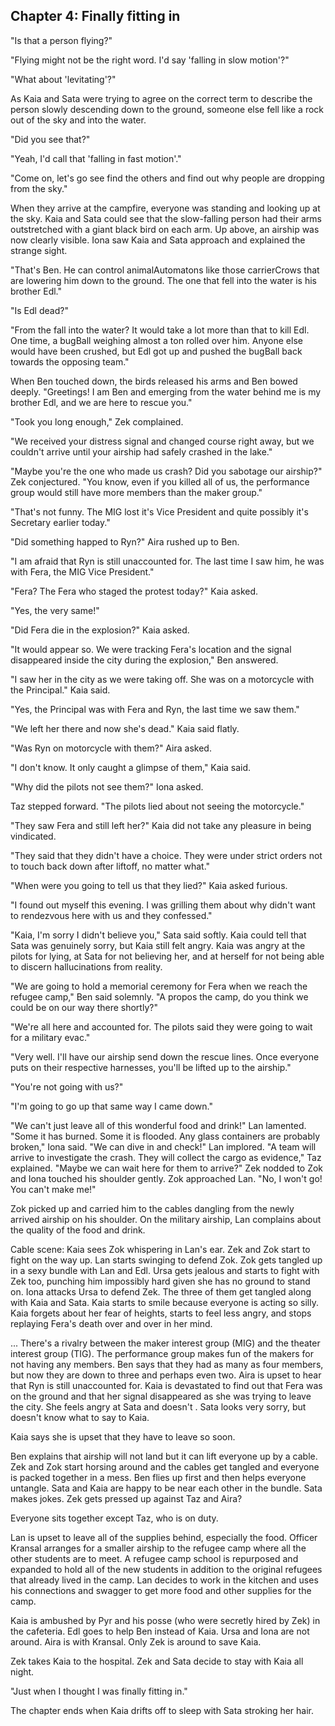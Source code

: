## Chapter 4: Finally fitting in

"Is that a person flying?"

"Flying might not be the right word. I'd say 'falling in slow motion'?"

"What about 'levitating'?"

As Kaia and Sata were trying to agree on the correct term to describe the
person slowly descending down to the ground, someone else fell like a rock
out of the sky and into the water.

"Did you see that?"

"Yeah, I'd call that 'falling in fast motion'."

"Come on, let's go see find the others and find out why people are dropping
from the sky."

When they arrive at the campfire, everyone was standing and looking up at the
sky. Kaia and Sata could see that the slow-falling person had their arms
outstretched with a giant black bird on each arm. Up above, an airship was now
clearly visible. Iona saw Kaia and Sata approach and explained the strange
sight.

"That's Ben. He can control animalAutomatons like those carrierCrows that are
lowering him down to the ground. The one that fell into the water is his
brother Edl."

"Is Edl dead?"

"From the fall into the water? It would take a lot more than that to kill Edl.
One time, a bugBall weighing almost a ton rolled over him. Anyone else would
have been crushed, but Edl got up and pushed the bugBall back towards the
opposing team."

When Ben touched down, the birds released his arms and Ben bowed deeply.
"Greetings! I am Ben and emerging from the water behind me is my brother Edl,
and we are here to rescue you."

"Took you long enough," Zek complained.

"We received your distress signal and changed course right away, but we
couldn't arrive until your airship had safely crashed in the lake."

"Maybe you're the one who made us crash? Did you sabotage our airship?" Zek
conjectured. "You know, even if you killed all of us, the performance group would
still have more members than the maker group."

"That's not funny. The MIG lost it's Vice President and quite possibly it's
Secretary earlier today."

"Did something happed to Ryn?" Aira rushed up to Ben.

"I am afraid that Ryn is still unaccounted for. The last time I saw him, he was
with Fera, the MIG Vice President."

"Fera? The Fera who staged the protest today?" Kaia asked.

"Yes, the very same!"

"Did Fera die in the explosion?" Kaia asked.

"It would appear so. We were tracking Fera's location and the signal
disappeared inside the city during the explosion," Ben answered.

"I saw her in the city as we were taking off. She was on a motorcycle with the
Principal." Kaia said.

"Yes, the Principal was with Fera and Ryn, the last time we saw them."

"We left her there and now she's dead." Kaia said flatly.

"Was Ryn on motorcycle with them?" Aira asked.

"I don't know. It only caught a glimpse of them," Kaia said.

"Why did the pilots not see them?" Iona asked.

Taz stepped forward. "The pilots lied about not seeing the motorcycle."

"They saw Fera and still left her?" Kaia did not take any pleasure in being
vindicated.

"They said that they didn't have a choice. They were under strict orders not to
touch back down after liftoff, no matter what."

"When were you going to tell us that they lied?" Kaia asked furious.

"I found out myself this evening. I was grilling them about why didn't want to
rendezvous here with us and they confessed."

"Kaia, I'm sorry I didn't believe you," Sata said softly. Kaia could tell that
Sata was genuinely sorry, but Kaia still felt angry. Kaia was angry at the
pilots for lying, at Sata for not believing her, and at herself for not being
able to discern hallucinations from reality.

"We are going to hold a memorial ceremony for Fera when we reach the refugee
camp," Ben said solemnly. "A propos the camp, do you think we could be on our
way there shortly?"

"We're all here and accounted for. The pilots said they were going to wait for
a military evac."

"Very well. I'll have our airship send down the rescue lines. Once everyone
puts on their respective harnesses, you'll be lifted up to the airship."

"You're not going with us?"

"I'm going to go up that same way I came down."

"We can't just leave all of this wonderful food and drink!" Lan lamented.
"Some it has burned. Some it is flooded. Any glass containers are probably broken," Iona said.
"We can dive in and check!" Lan implored.
"A team will arrive to investigate the crash. They will collect the cargo as evidence," Taz explained.
"Maybe we can wait here for them to arrive?"
Zek nodded to Zok and Iona touched his shoulder gently. Zok approached Lan.
"No, I won't go! You can't make me!"

Zok picked up and carried him to the cables dangling from the newly arrived airship on his shoulder.
On the military airship, Lan complains about the quality of the food and drink.

Cable scene: Kaia sees Zok whispering in Lan's ear. Zek and Zok start to fight
on the way up. Lan starts swinging to defend Zok. Zok gets tangled up in a sexy
bundle with Lan and Edl. Ursa gets jealous and starts to fight with Zek too,
punching him impossibly hard given she has no ground to stand on. Iona attacks
Ursa to defend Zek. The three of them get tangled along with Kaia and Sata.
Kaia starts to smile because everyone is acting so silly. Kaia forgets about
her fear of heights, starts to feel less angry, and stops replaying Fera's
death over and over in her mind.

...
There's a rivalry between the maker interest group (MIG) and the theater
interest group (TIG). The performance group makes fun of the makers for not having
any members. Ben says that they had as many as four members, but now they are
down to three and perhaps even two. Aira is upset to hear that Ryn is still
unaccounted for. Kaia is devastated to find out that Fera was on the ground and
that her signal disappeared as she was trying to leave the city. She feels
angry at Sata and doesn't . Sata looks
very sorry, but doesn't know what to say to Kaia.

Kaia says she is upset that they have to leave so soon.

Ben explains that airship will not land but it can lift everyone up by a cable.
Zek and Zok start horsing around and the cables get tangled and everyone is
packed together in a mess. Ben flies up first and then helps everyone untangle.
Sata and Kaia are happy to be near each other in the bundle. Sata makes jokes.
Zek gets pressed up against Taz and Aira?


Everyone sits together except Taz, who is on duty.

Lan is upset to leave all of the supplies behind,
especially the food. Officer Kransal arranges for a smaller airship to the
refugee camp where all the other students are to meet. A refugee camp school is
repurposed and expanded to hold all of the new students in addition to the
original refugees that already lived in the camp. Lan decides to work in the
kitchen and uses his connections and swagger to get more food and other
supplies for the camp.

Kaia is ambushed by Pyr and his posse (who were secretly hired by Zek) in the
cafeteria. Edl goes to help Ben instead of Kaia. Ursa and Iona are not around.
Aira is with Kransal. Only Zek is around to save Kaia.

Zek takes Kaia to the hospital. Zek and Sata decide to stay with Kaia all
night.

"Just when I thought I was finally fitting in."

The chapter ends when Kaia drifts off to sleep with Sata stroking her hair.

